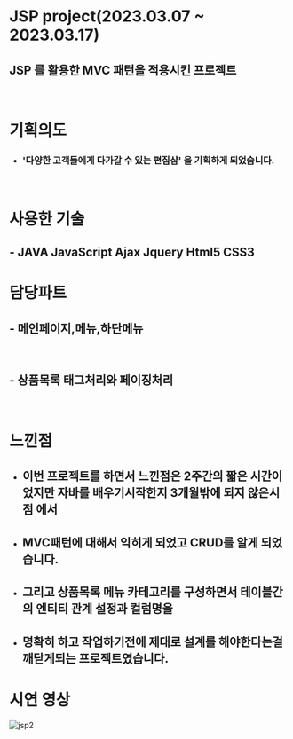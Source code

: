 # JSP project(2023.03.07 ~ 2023.03.17)

## JSP 를 활용한 MVC 패턴을 적용시킨 프로젝트
<br/>

# 기획의도
- ### '다양한 고객들에게 다가갈 수 있는 편집샵' 을 기획하게 되었습니다.
<br/>

# 사용한 기술

## - JAVA JavaScript Ajax Jquery Html5 CSS3

# 담당파트

## - 메인페이지,메뉴,하단메뉴
<br/>

## - 상품목록 태그처리와 페이징처리

<br/>

# 느낀점
- ## 이번 프로젝트를 하면서 느낀점은 2주간의 짧은 시간이었지만 자바를 배우기시작한지 3개월밖에 되지 않은시점 에서
- ## MVC패턴에 대해서 익히게 되었고 CRUD를 알게 되었습니다.
- ## 그리고 상품목록 메뉴 카테고리를 구성하면서 테이블간의 엔티티 관계 설정과 컬럼명을 
- ## 명확히 하고 작업하기전에 제대로 설계를 해야한다는걸 깨닫게되는 프로젝트였습니다.

# 시연 영상
![jsp2](https://github.com/gydn123/project/assets/121388591/4c235471-30b5-4bec-a9aa-fc31f46f3bc5)
